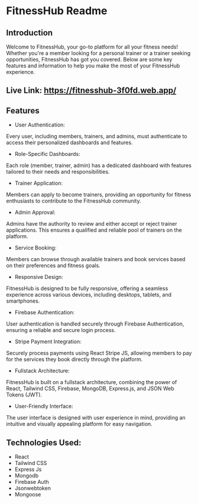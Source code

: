 # FitnessHub Readme

## Introduction

Welcome to FitnessHub, your go-to platform for all your fitness needs! Whether you're a member looking for a personal trainer or a trainer seeking opportunities, FitnessHub has got you covered. Below are some key features and information to help you make the most of your FitnessHub experience.

## Live Link: https://fitnesshub-3f0fd.web.app/

## Features

- User Authentication:

Every user, including members, trainers, and admins, must authenticate to access their personalized dashboards and features.

- Role-Specific Dashboards:

Each role (member, trainer, admin) has a dedicated dashboard with features tailored to their needs and responsibilities.

- Trainer Application:

Members can apply to become trainers, providing an opportunity for fitness enthusiasts to contribute to the FitnessHub community.

- Admin Approval:

Admins have the authority to review and either accept or reject trainer applications. This ensures a qualified and reliable pool of trainers on the platform.

- Service Booking:

Members can browse through available trainers and book services based on their preferences and fitness goals.

- Responsive Design:

FitnessHub is designed to be fully responsive, offering a seamless experience across various devices, including desktops, tablets, and smartphones.

- Firebase Authentication:

User authentication is handled securely through Firebase Authentication, ensuring a reliable and secure login process.

- Stripe Payment Integration:

Securely process payments using React Stripe JS, allowing members to pay for the services they book directly through the platform.

- Fullstack Architecture:

FitnessHub is built on a fullstack architecture, combining the power of React, Tailwind CSS, Firebase, MongoDB, Express.js, and JSON Web Tokens (JWT).

- User-Friendly Interface:

The user interface is designed with user experience in mind, providing an intuitive and visually appealing platform for easy navigation.

## Technologies Used:

- React
- Tailwind CSS
- Express Js
- Mongodb
- Firebase Auth
- Jsonwebtoken
- Mongoose